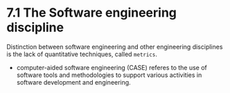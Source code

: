 # 7.1 The Software engineering discipline

Distinction between software engineering and other engineering disciplines is the lack of quantitative techniques, called `metrics`.

- computer-aided software engineering (CASE) referes to the use of software tools and methodologies to support various activities in software development and engineering.
